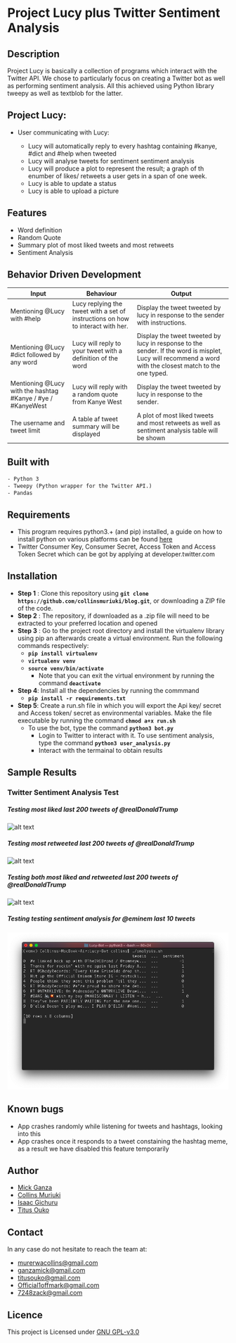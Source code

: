 # Project Lucy plus Twitter Sentiment Analysis

## Description
Project Lucy is basically a collection of programs which interact with the Twitter API. We chose to particularly focus on creating a Twitter bot as well as performing sentiment analysis. All this achieved using Python library tweepy as well as textblob for the latter. 


## Project Lucy:

+ User communicating with Lucy:

  * Lucy will automatically reply to every hashtag containing #kanye, #dict and #help when tweeted
  * Lucy will analyse tweets for sentiment sentiment analysis
  * Lucy will produce a plot to represent the result; a graph of th enumber of likes/ retweets a user gets in a span of one week.
  * Lucy is able to update a status
  * Lucy is able to upload a picture


## Features
+ Word definition
+ Random Quote 
+ Summary plot of most liked tweets and most retweets
+ Sentiment Analysis


  
## Behavior Driven Development

| Input                     | Behaviour                       |       Output                      |
| ------------------------- | ------------------------------  | ----------------------------------|
| Mentioning @Lucy with  #help     | Lucy replying the tweet with a set of instructions on how to interact with her.        | Display the tweet tweeted by lucy in response to the sender with instructions. |
| Mentioning @Lucy #dict followed by any word                         |  Lucy will reply to your tweet with a definition of the word                               |     Display the tweet tweeted by lucy in response to the sender.  If the word is misplet, Lucy will recommend a word with the closest match to the one typed.                               |
|  Mentioning @Lucy with the hashtag #Kanye / #ye / #KanyeWest                           | Lucy will reply with a random quote from Kanye West                                | Display the tweet tweeted by lucy in response to the sender.                                  | 
| The username and tweet limit                         | A table af tweet summary will be displayed                                |  A plot of most liked tweets and most retweets as well as sentiment analysis table will be shown                                 |


## Built with

    - Python 3
    - Tweepy (Python wrapper for the Twitter API.)
    - Pandas


## Requirements
+ This program requires python3.+ (and pip) installed, a guide on how to install python on various platforms can be found [here](https://www.python.org/)
+ Twitter Consumer Key, Consumer Secret, Access Token and Access Token Secret which can be got by applying at developer.twitter.com


## Installation
+ **Step 1** : Clone this repository using **`git clone https://github.com/collinsmuriuki/blog.git`**, or downloading a ZIP file of the code.
+ **Step 2** : The repository, if downloaded as a .zip file will need to be extracted to your preferred location and opened
+ **Step 3** : Go to the project root directory and install the virtualenv library using pip an afterwards create a virtual environment. Run the following commands respectively:
    * **`pip install virtualenv`**
    * **`virtualenv venv`**
    * **`source venv/bin/activate`**
        * Note that you can exit the virtual environment by running the command **`deactivate`**
+ **Step 4**: Install all the dependencies by running the commmand 
    * **`` pip install -r requirements.txt ``**
+ **Step 5**: Create a run.sh file in which you will export the Api key/ secret and Access token/ secret as environmental variables. Make the file executable by running the command **`chmod a+x run.sh`**
    * To use the bot, type the command **`python3 bot.py`** 
        * Login to Twitter to interact with it.
    To use sentiment analysis, type the command **`python3 user_analysis.py`**
        * Interact with the termainal to obtain results

## Sample Results
### Twitter Sentiment Analysis Test

##### Testing most liked last 200 tweets of @realDonaldTrump
![alt text](figures/Figure_1.png)

##### Testing most retweeted last 200 tweets of @realDonaldTrump
![alt text](figures/Figure_2.png)

##### Testing both most liked and retweeted last 200 tweets of @realDonaldTrump
![alt text](figures/Figure_3.png)

##### Testing testing sentiment analysis for @eminem last 10 tweets
![alt text](figures/sc.png)

## Known bugs

+ App crashes randomly while listening for tweets and hashtags, looking into this
+ App crashes once it responds to a tweet constaining the hashtag meme, as a result we have disabled this feature temporarily

## Author

+ [Mick Ganza](https://github.com/RuTpasswd)
+ [Collins Muriuki](https://github.com/collinsmuriuki)
+ [Isaac Gichuru](https://github.com/Isaacg94)
+ [Titus Ouko](https://github.com/costamay)

## Contact 

In any case do not hesitate to reach the team at:
* murerwacollins@gmail.com
* ganzamick@gmail.com
* titusouko@gmail.com
* Official1offmark@gmail.com
* 7248zack@gmail.com

 ## Licence

This project is Licensed under [GNU GPL-v3.0](LICENSE)